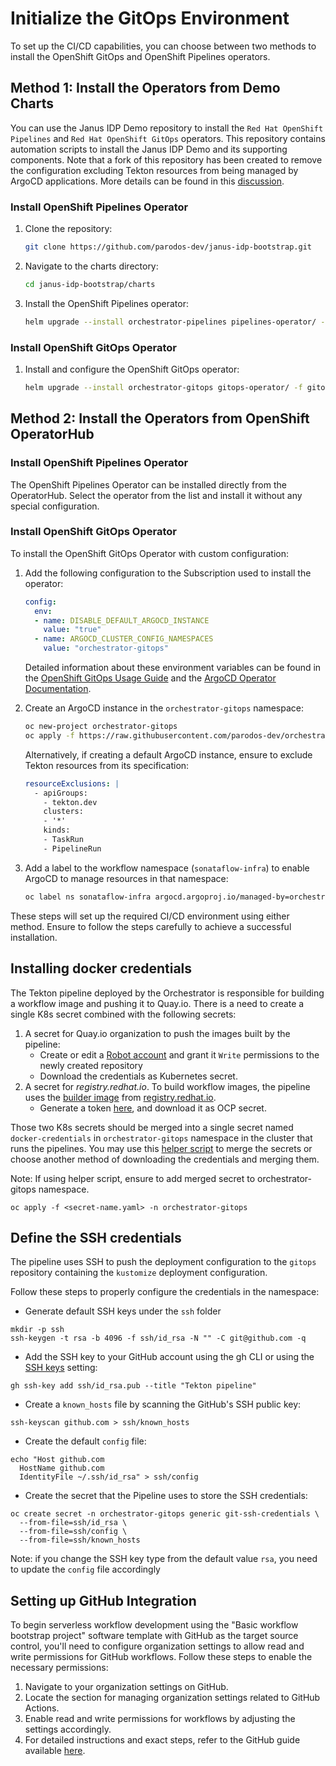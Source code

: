 # Initialize the GitOps Environment

To set up the CI/CD capabilities, you can choose between two methods to install the OpenShift GitOps and OpenShift Pipelines operators.

## Method 1: Install the Operators from Demo Charts

You can use the Janus IDP Demo repository to install the `Red Hat OpenShift Pipelines` and `Red Hat OpenShift GitOps` operators. This repository contains automation scripts to install the Janus IDP Demo and its supporting components. Note that a fork of this repository has been created to remove the configuration excluding Tekton resources from being managed by ArgoCD applications. More details can be found in this [discussion](https://github.com/argoproj/argo-cd/discussions/8674#discussioncomment-2318554).

### Install OpenShift Pipelines Operator

1. Clone the repository:

    ```bash
    git clone https://github.com/parodos-dev/janus-idp-bootstrap.git
    ```

2. Navigate to the charts directory:

    ```bash
    cd janus-idp-bootstrap/charts
    ```
3. Install the OpenShift Pipelines operator:

    ```bash
    helm upgrade --install orchestrator-pipelines pipelines-operator/ -f pipelines-operator/values.yaml -n orchestrator-gitops --create-namespace
    ```

### Install OpenShift GitOps Operator

1. Install and configure the OpenShift GitOps operator:

    ```bash
    helm upgrade --install orchestrator-gitops gitops-operator/ -f gitops-operator/values.yaml -n orchestrator-gitops --create-namespace --set namespaces={orchestrator-gitops}
    ```


## Method 2: Install the Operators from OpenShift OperatorHub

### Install OpenShift Pipelines Operator

The OpenShift Pipelines Operator can be installed directly from the OperatorHub. Select the operator from the list and install it without any special configuration.

### Install OpenShift GitOps Operator

To install the OpenShift GitOps Operator with custom configuration:

1. Add the following configuration to the Subscription used to install the operator:

    ```yaml
    config:
      env:
      - name: DISABLE_DEFAULT_ARGOCD_INSTANCE
        value: "true"
      - name: ARGOCD_CLUSTER_CONFIG_NAMESPACES
        value: "orchestrator-gitops"
    ```

    Detailed information about these environment variables can be found in the [OpenShift GitOps Usage Guide](https://github.com/redhat-developer/gitops-operator/blob/master/docs/OpenShift%20GitOps%20Usage%20Guide.md#installation-of-openshift-gitops-without-ready-to-use-argo-cd-instance-for-rosaosd) and the [ArgoCD Operator Documentation](https://argocd-operator.readthedocs.io/en/latest/usage/basics/#cluster-scoped-instance).

2. Create an ArgoCD instance in the `orchestrator-gitops` namespace:

    ```bash
    oc new-project orchestrator-gitops
    oc apply -f https://raw.githubusercontent.com/parodos-dev/orchestrator-helm-chart/gh-pages/gitops/resources/argocd-example.yaml
    ```

    Alternatively, if creating a default ArgoCD instance, ensure to exclude Tekton resources from its specification:

    ```yaml
    resourceExclusions: |
      - apiGroups:
        - tekton.dev
        clusters:
        - '*'
        kinds:
        - TaskRun
        - PipelineRun
    ```

3. Add a label to the workflow namespace (`sonataflow-infra`) to enable ArgoCD to manage resources in that namespace:

    ```bash
    oc label ns sonataflow-infra argocd.argoproj.io/managed-by=orchestrator-gitops
    ```

These steps will set up the required CI/CD environment using either method. Ensure to follow the steps carefully to achieve a successful installation.

## Installing docker credentials

The Tekton pipeline deployed by the Orchestrator is responsible for building a workflow image and pushing it to Quay.io.
There is a need to create a single K8s secret combined with the following secrets:
1. A secret for Quay.io organization to push the images built by the pipeline:
   - Create or edit a [Robot account](https://access.redhat.com/documentation/en-us/red_hat_quay/3.3/html/use_red_hat_quay/use-quay-manage-repo) and grant it `Write` permissions to the newly created repository
   - Download the credentials as Kubernetes secret.
2. A secret for _registry.redhat.io_. To build workflow images, the pipeline uses the [builder image](https://github.com/parodos-dev/serverless-workflows/blob/main/pipeline/workflow-builder.Dockerfile) from [registry.redhat.io](https://registry.redhat.io).
   - Generate a token [here](https://access.redhat.com/terms-based-registry/create), and download it as OCP secret.

Those two K8s secrets should be merged into a single secret named `docker-credentials` in `orchestrator-gitops` namespace in the cluster that runs the pipelines.
You may use this [helper script](https://github.com/parodos-dev/orchestrator-helm-chart/blob/main/hack/merge_secrets.sh) to merge the secrets or choose another method of downloading the credentials and merging them.

Note: If using helper script, ensure to add merged secret to orchestrator-gitops namespace.
```console
oc apply -f <secret-name.yaml> -n orchestrator-gitops
```
## Define the SSH credentials

The pipeline uses SSH to push the deployment configuration to the `gitops` repository containing the `kustomize` deployment configuration.

Follow these steps to properly configure the credentials in the namespace:

- Generate default SSH keys under the `ssh` folder

```console
mkdir -p ssh
ssh-keygen -t rsa -b 4096 -f ssh/id_rsa -N "" -C git@github.com -q
```

- Add the SSH key to your GitHub account using the gh CLI or using the [SSH keys](https://github.com/settings/keys) setting:

```console
gh ssh-key add ssh/id_rsa.pub --title "Tekton pipeline"
```

- Create a `known_hosts` file by scanning the GitHub's SSH public key:

```console
ssh-keyscan github.com > ssh/known_hosts
```

- Create the default `config` file:

```console
echo "Host github.com
  HostName github.com
  IdentityFile ~/.ssh/id_rsa" > ssh/config
```

- Create the secret that the Pipeline uses to store the SSH credentials:

```console
oc create secret -n orchestrator-gitops generic git-ssh-credentials \
  --from-file=ssh/id_rsa \
  --from-file=ssh/config \
  --from-file=ssh/known_hosts
```

Note: if you change the SSH key type from the default value `rsa`, you need to update the `config` file accordingly

## Setting up GitHub Integration

To begin serverless workflow development using the "Basic workflow bootstrap project" software template with GitHub as the target source control, you'll need to configure organization settings to allow read and write permissions for GitHub workflows. Follow these steps to enable the necessary permissions:

1. Navigate to your organization settings on GitHub.
2. Locate the section for managing organization settings related to GitHub Actions.
3. Enable read and write permissions for workflows by adjusting the settings accordingly.
4. For detailed instructions and exact steps, refer to the GitHub guide available [here](https://docs.github.com/en/enterprise-server@3.9/organizations/managing-organization-settings/disabling-or-limiting-github-actions-for-your-organization#configuring-the-default-github_token-permissions).
